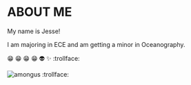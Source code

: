 # ABOUT ME

My name is Jesse! 

I am majoring in ECE and am getting a minor in Oceanography.



:grin: :grin: :grin: :grin: :alien: :sparkles: :trollface:

![amongus :trollface:](amongus.png)

